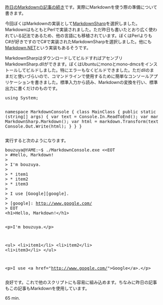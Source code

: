 <p><a href="entry/2012/01/18/105859">昨日のMarkdownの記事の続き</a>です。実際にMarkdownを使う際の準備について書きます。</p>
<p>今回ぼくはMarkdownの実装として<a href="http://code.google.com/p/markdownsharp/">MarkdownSharp</a>を選択しました。MarkdownはもともとPerlで実装されました。ただ昨日も書いたとおり広く使われている記法であるため、他の言語にも移植されています。ぼくはPerlよりもC#が好きですのでC#で実装されたMarkdownSharpを選択しました。他にも<a href="http://aspnetresources.com/blog/markdown_announced">Markdown.NET</a>という実装もあるそうです。</p>
<p>MarkdownSharpはダウンロードしてビルドすればアセンブリMarkdownSharp.dllができます。ぼくはUbuntuにmonoとmono-dmcsをインストールしてビルドしました。特にエラーもなくビルドできました。ただdllのままだと使いづらいので、コマンドラインで使用するために簡単なコンソールアプリケーションを書きました。標準入力から読み、Markdownの変換を行い、標準出力に書くだけのものです。</p>
<pre>using System;

namespace MarkdownConsole
{
  class MainClass
  {
    public static void Main (string[] args)
    {
      var text = Console.In.ReadToEnd();
      var markdown = new MarkdownSharp.Markdown();
      var html = markdown.Transform(text);
      Console.Out.Write(html);
    }
  }
}
</pre>
<p>実行すると次のようになります。</p>
<pre>bouzuya@YAME:~$ ./MarkdownConsole.exe &lt;&lt;EOT
&gt; #Hello, Markdown!
&gt;
&gt; I'm bouzuya.
&gt;
&gt; * item1
&gt; * item2
&gt; * item3
&gt;
&gt; I use [Google][google].
&gt;
&gt; [google]: <a href="http://www.google.com/">http://www.google.com/</a>
&gt; EOT
&lt;h1&gt;Hello, Markdown!&lt;/h1&gt;

&lt;p&gt;I'm bouzuya.&lt;/p&gt;

&lt;ul&gt;
&lt;li&gt;item1&lt;/li&gt;
&lt;li&gt;item2&lt;/li&gt;
&lt;li&gt;item3&lt;/li&gt;
&lt;/ul&gt;

&lt;p&gt;I use &lt;a href="<a href="http://www.google.com/">http://www.google.com/</a>"&gt;Google&lt;/a&gt;.&lt;/p&gt;
</pre>
<p>良好です。これで他のスクリプトにも容易に組み込めます。ちなみに昨日の記事もこの記事もMarkdownを使用しています。</p>
<p>65 min.</p>